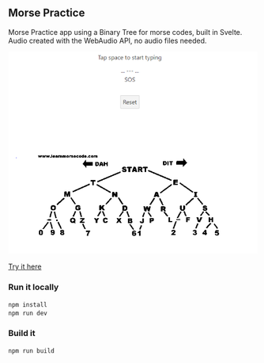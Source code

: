 ## Morse Practice

Morse Practice app using a Binary Tree for morse codes, built in Svelte. 
Audio created with the WebAudio API, no audio files needed. 

![Screenshot](https://github.com/nikalsh/svelte-morse/blob/master/screenshot.PNG?raw=true)

[Try it here](http://morse.nikals.se)

### Run it locally
```bash
npm install
npm run dev
```

### Build it
```bash
npm run build
```